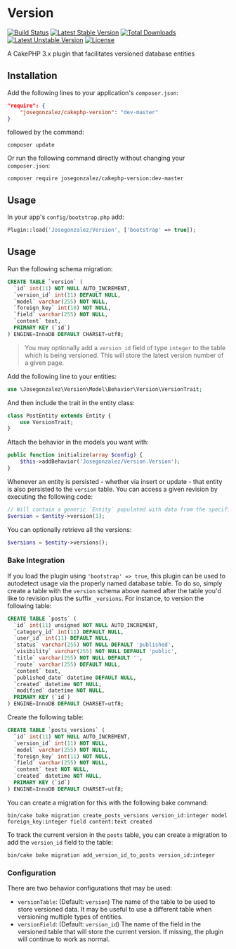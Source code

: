# Version

[![Build Status](https://api.travis-ci.org/josegonzalez/cakephp-version.png)](https://travis-ci.org/josegonzalez/cakephp-version)
[![Latest Stable Version](https://poser.pugx.org/josegonzalez/cakephp-version/v/stable.svg)](https://packagist.org/packages/josegonzalez/cakephp-version)
[![Total Downloads](https://poser.pugx.org/josegonzalez/cakephp-version/downloads.svg)](https://packagist.org/packages/josegonzalez/cakephp-version)
[![Latest Unstable Version](https://poser.pugx.org/josegonzalez/cakephp-version/v/unstable.svg)](https://packagist.org/packages/josegonzalez/cakephp-version)
[![License](https://poser.pugx.org/josegonzalez/cakephp-version/license.svg)](https://packagist.org/packages/josegonzalez/cakephp-version)

A CakePHP 3.x plugin that facilitates versioned database entities

## Installation

Add the following lines to your application's `composer.json`:

```json
"require": {
	"josegonzalez/cakephp-version": "dev-master"
}
```

followed by the command:

`composer update`

Or run the following command directly without changing your `composer.json`:

`composer require josegonzalez/cakephp-version:dev-master`

## Usage

In your app's `config/bootstrap.php` add:

```php
Plugin::load('Josegonzalez/Version', ['bootstrap' => true]);
```

## Usage

Run the following schema migration:

```sql
CREATE TABLE `version` (
  `id` int(11) NOT NULL AUTO_INCREMENT,
  `version_id` int(11) DEFAULT NULL,
  `model` varchar(255) NOT NULL,
  `foreign_key` int(10) NOT NULL,
  `field` varchar(255) NOT NULL,
  `content` text,
  PRIMARY KEY (`id`)
) ENGINE=InnoDB DEFAULT CHARSET=utf8;
```

> You may optionally add a `version_id` field of type `integer` to the table which is being versioned. This will store the latest version number of a given page.

Add the following line to your entities:

```php
use \Josegonzalez\Version\Model\Behavior\Version\VersionTrait;
```

And then include the trait in the entity class:

```php
class PostEntity extends Entity {
	use VersionTrait;
}
```

Attach the behavior in the models you want with:

```php
public function initialize(array $config) {
	$this->addBehavior('Josegonzalez/Version.Version');
}
```

Whenever an entity is persisted - whether via insert or update - that entity is also persisted to the `version` table. You can access a given revision by executing the following code:

```php
// Will contain a generic `Entity` populated with data from the specified version.
$version = $entity->version(1);
```

You can optionally retrieve all the versions:

```php
$versions = $entity->versions();
```

### Bake Integration

If you load the plugin using `'bootstrap' => true`, this plugin can be used to autodetect usage via the properly named database table. To do so, simply create a table with the `version` schema above named after the table you'd like to revision plus the suffix `_versions`. For instance, to version the following table:

```sql
CREATE TABLE `posts` (
  `id` int(11) unsigned NOT NULL AUTO_INCREMENT,
  `category_id` int(11) DEFAULT NULL,
  `user_id` int(11) DEFAULT NULL,
  `status` varchar(255) NOT NULL DEFAULT 'published',
  `visibility` varchar(255) NOT NULL DEFAULT 'public',
  `title` varchar(255) NOT NULL DEFAULT '',
  `route` varchar(255) DEFAULT NULL,
  `content` text,
  `published_date` datetime DEFAULT NULL,
  `created` datetime NOT NULL,
  `modified` datetime NOT NULL,
  PRIMARY KEY (`id`)
) ENGINE=InnoDB DEFAULT CHARSET=utf8;
```

Create the following table:

```sql
CREATE TABLE `posts_versions` (
  `id` int(11) NOT NULL AUTO_INCREMENT,
  `version_id` int(11) NOT NULL,
  `model` varchar(255) NOT NULL,
  `foreign_key` int(11) NOT NULL,
  `field` varchar(255) NOT NULL,
  `content` text NOT NULL,
  `created` datetime NOT NULL,
  PRIMARY KEY (`id`)
) ENGINE=InnoDB DEFAULT CHARSET=utf8;
```

You can create a migration for this with the following bake command:

```shell
bin/cake bake migration create_posts_versions version_id:integer model foreign_key:integer field content:text created
```

To track the current version in the `posts` table, you can create a migration to add the `version_id` field to the table:

```shell
bin/cake bake migration add_version_id_to_posts version_id:integer
```

### Configuration

There are two behavior configurations that may be used:

- `versionTable`: (Default: `version`) The name of the table to be used to store versioned data. It may be useful to use a different table when versioning multiple types of entities.
- `versionField`: (Default: `version_id`) The name of the field in the versioned table that will store the current version. If missing, the plugin will continue to work as normal.
